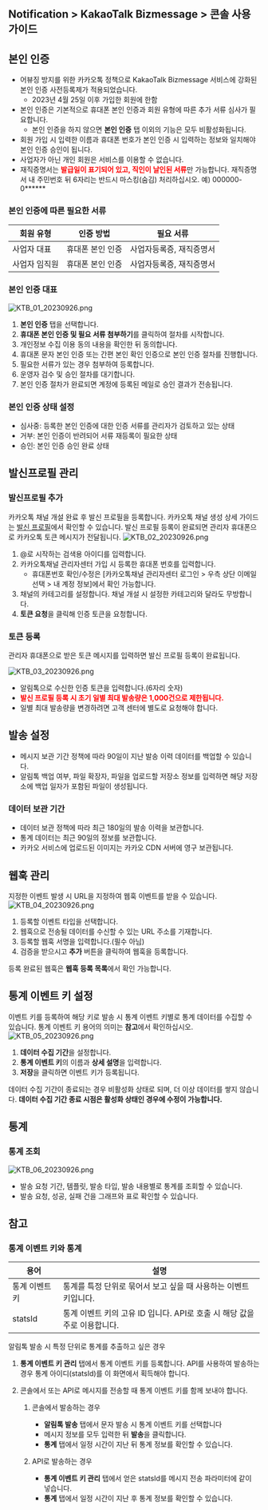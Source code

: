 ## Notification > KakaoTalk Bizmessage > 콘솔 사용 가이드

## 본인 인증
* 어뷰징 방지를 위한 카카오톡 정책으로 KakaoTalk Bizmessage 서비스에 강화된 본인 인증 사전등록제가 적용되었습니다.
  * 2023년 4월 25일 이후 가입한 회원에 한함
* 본인 인증은 기본적으로 휴대폰 본인 인증과 회원 유형에 따른 추가 서류 심사가 필요합니다.
  * 본인 인증을 하지 않으면 <b>본인 인증</b> 탭 이외의 기능은 모두 비활성화됩니다.
* 회원 가입 시 입력한 이름과 휴대폰 번호가 본인 인증 시 입력하는 정보와 일치해야 본인 인증 승인이 됩니다.
* 사업자가 아닌 개인 회원은 서비스를 이용할 수 없습니다.
* 재직증명서는 <b><span style="color:red">발급일이 표기되어 있고, 직인이 날인된 서류</span></b>만 가능합니다. 재직증명서 내 주민번호 뒤 6자리는 반드시 마스킹(숨김) 처리하십시오. 예) 000000-0******

### 본인 인증에 따른 필요한 서류
| 회원 유형   | 인증 방법     | 필요 서류         |
|---------|-----------|---------------|
| 사업자 대표  | 휴대폰 본인 인증 | 사업자등록증, 재직증명서 |
| 사업자 임직원 | 휴대폰 본인 인증 | 사업자등록증, 재직증명서 |

### 본인 인증 대표
![KTB_01_20230926.png](https://static.toastoven.net/prod_alimtalk/KTB_01_20230926.png)
1. <b>본인 인증</b> 탭을 선택합니다. 
2. <b>휴대폰 본인 인증 및 필요 서류 첨부하기</b>를 클릭하여 절차를 시작합니다.
3. 개인정보 수집 이용 동의 내용을 확인한 뒤 동의합니다.
4. 휴대폰 문자 본인 인증 또는 간편 본인 확인 인증으로 본인 인증 절차를 진행합니다.
5. 필요한 서류가 있는 경우 첨부하여 등록합니다.
6. 운영자 검수 및 승인 절차를 대기합니다.
7. 본인 인증 절차가 완료되면 계정에 등록된 메일로 승인 결과가 전송됩니다.

### 본인 인증 상태 설정
* 심사중: 등록한 본인 인증에 대한 인증 서류를 관리자가 검토하고 있는 상태
* 거부: 본인 인증이 반려되어 서류 재등록이 필요한 상태
* 승인: 본인 인증 승인 완료 상태

## 발신프로필 관리

### 발신프로필 추가
카카오톡 채널 개설 완료 후 발신 프로필을 등록합니다. 카카오톡 채널 생성 상세 가이드는 [발신 프로필](https://docs.nhncloud.com/ko/Notification/KakaoTalk%20Bizmessage/ko/sender-overview/ )에서 확인할 수 있습니다.
발신 프로필 등록이 완료되면 관리자 휴대폰으로 카카오톡 토큰 메시지가 전달됩니다.
![KTB_02_20230926.png](https://static.toastoven.net/prod_alimtalk/KTB_02_20230926.png)
1. @로 시작하는 검색용 아이디를 입력합니다.
2. 카카오톡채널 관리자센터 가입 시 등록한 휴대폰 번호를 입력합니다.
   * 휴대폰번호 확인/수정은 [카카오톡채널 관리자센터 로그인 > 우측 상단 이메일 선택 > 내 계정 정보]에서 확인 가능합니다.
3. 채널의 카테고리를 설정합니다. 채널 개설 시 설정한 카테고리와 달라도 무방합니다.
4. <b>토큰 요청</b>을 클릭해 인증 토큰을 요청합니다.

### 토큰 등록
관리자 휴대폰으로 받은 토큰 메시지를 입력하면 발신 프로필 등록이 완료됩니다.

![KTB_03_20230926.png](https://static.toastoven.net/prod_alimtalk/KTB_03_20230926.png)

* 알림톡으로 수신한 인증 토큰을 입력합니다.(6자리 숫자)
* <b><span style="color:red">발신 프로필 등록 시 초기 일별 최대 발송량은 1,000건으로 제한됩니다.</span></b>
* 일별 최대 발송량을 변경하려면 고객 센터에 별도로 요청해야 합니다.

## 발송 설정
* 메시지 보관 기간 정책에 따라 90일이 지난 발송 이력 데이터를 백업할 수 있습니다.
* 알림톡 백업 여부, 파일 확장자, 파일을 업로드할 저장소 정보를 입력하면 해당 저장소에 백업 일자가 포함된 파일이 생성됩니다.

### 데이터 보관 기간
* 데이터 보관 정책에 따라 최근 180일의 발송 이력을 보관합니다.
* 통계 데이터는 최근 90일의 정보를 보관합니다.
* 카카오 서비스에 업로드된 이미지는 카카오 CDN 서버에 영구 보관됩니다.

## 웹훅 관리
지정한 이벤트 발생 시 URL을 지정하여 웹훅 이벤트를 받을 수 있습니다.
![KTB_04_20230926.png](https://static.toastoven.net/prod_alimtalk/KTB_04_20230926.png)
1. 등록할 이벤트 타입을 선택합니다.
2. 웹훅으로 전송될 데이터를 수신할 수 있는 URL 주소를 기재합니다.
3. 등록할 웹훅 서명을 입력합니다.(필수 아님)
4. 검증을 받으시고 <b>추가</b> 버튼을 클릭하여 웹훅을 등록합니다.

등록 완료된 웹훅은 <b>웹훅 등록 목록</b>에서 확인 가능합니다.

## 통계 이벤트 키 설정
이벤트 키를 등록하여 해당 키로 발송 시 통계 이벤트 키별로 통계 데이터를 수집할 수 있습니다.
통계 이벤트 키 용어의 의미는 <b>참고</b>에서 확인하십시오.
![KTB_05_20230926.png](https://static.toastoven.net/prod_alimtalk/KTB_05_20230926.png)
1. <b>데이터 수집 기간</b>을 설정합니다.
2. <b>통계 이벤트 키</b>의 이름과 <b>상세 설명</b>을 입력합니다.
3. <b>저장</b>을 클릭하면 이벤트 키가 등록됩니다.

데이터 수집 기간이 종료되는 경우 비활성화 상태로 되며, 더 이상 데이터를 쌓지 않습니다.
<b>데이터 수집 기간 종료 시점은 활성화 상태인 경우에 수정이 가능합니다.</b>

## 통계
### 통계 조회
![KTB_06_20230926.png](https://static.toastoven.net/prod_alimtalk/KTB_06_20230926.png)
* 발송 요청 기간, 템플릿, 발송 타입, 발송 내용별로 통계를 조회할 수 있습니다.
* 발송 요청, 성공, 실패 건을 그래프와 표로 확인할 수 있습니다.

## 참고
### 통계 이벤트 키와 통계

| 용어       | 설명                                    |
|----------|---------------------------------------|
| 통계 이벤트 키 | 통계를 특정 단위로 묶어서 보고 싶을 때 사용하는 이벤트 키입니다. |
| statsId  | 통계 이벤트 키의 고유 ID 입니다. API로 호출 시 해당 값을 주로 이용합니다. |

알림톡 발송 시 특정 단위로 통계를 추출하고 싶은 경우

1. <b>통계 이벤트 키 관리</b> 탭에서 통계 이벤트 키를 등록합니다. API를 사용하여 발송하는 경우 통계 아이디(statsId)를 이 화면에서 획득해야 합니다.

2. 콘솔에서 또는 API로 메시지를 전송할 때 통계 이벤트 키를 함께 보내야 합니다.

   1. 콘솔에서 발송하는 경우 
      * <b>알림톡 발송</b> 탭에서 문자 발송 시 통계 이벤트 키를 선택합니다
      * 메시지 정보를 모두 입력한 뒤 <b>발송</b>을 클릭합니다.
      * <b>통계</b> 탭에서 일정 시간이 지난 뒤 통계 정보를 확인할 수 있습니다.

   2. API로 발송하는 경우 
      * <b>통계 이벤트 키 관리</b> 탭에서 얻은 statsId를 메시지 전송 파라미터에 같이 넣습니다.
      * <b>통계</b> 탭에서 일정 시간이 지난 후 통계 정보를 확인할 수 있습니다.
